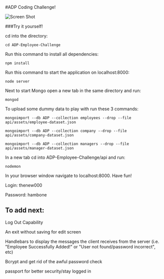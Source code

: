 #ADP Coding Challenge!

![Screen Shot](../master/css/img/screen_shot.png "An exact replica!")

###Try it yourself!

cd into the directory:

`cd ADP-Employee-Challenge`

Run this command to install all dependencies:

`npm install`

Run this command to start the application on localhost:8000:

`node server`

Next to start Mongo open a new tab in the same directory and run:

`mongod`

To upload some dummy data to play with run these 3 commands:

`mongoimport --db ADP --collection employees --drop --file api/assets/employee-dataset.json`

`mongoimport --db ADP --collection company --drop --file api/assets/company-dataset.json`

`mongoimport --db ADP --collection managers --drop --file api/assets/manager-dataset.json`

In a new tab cd into ADP-Employee-Challenge/api and run:

`nodemon`

In your browser window navigate to localhost:8000. Have fun!

Login: thenew000

Password: hambone

## To add next:

Log Out Capability

An exit without saving for edit screen

Handlebars to display the messages the client receives from the server (i.e. "Employee Successfully Added!"  or "User not found/password incorrect", etc)

Bcrypt and get rid of the awful password check

passport for better security/stay logged in
